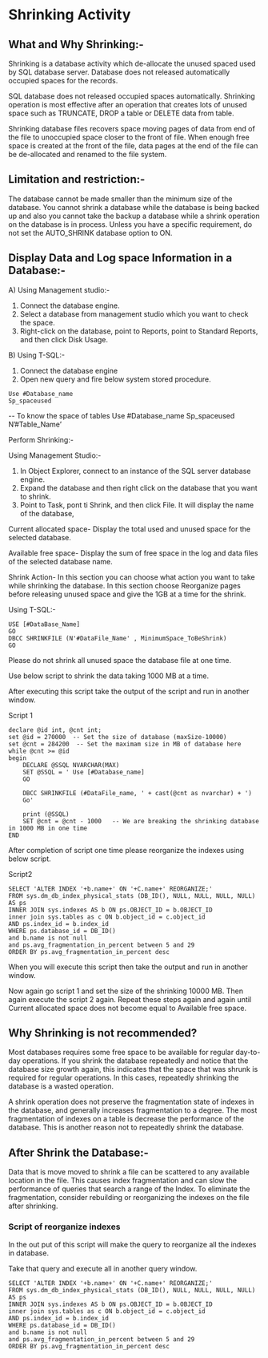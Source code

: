 # Shrinking Activity

## What and Why Shrinking:- 
Shrinking is a database activity which de-allocate the unused spaced used by SQL database server. Database does not released automatically occupied spaces for the records.

SQL database does not released occupied spaces automatically. 
Shrinking operation is most effective after an operation that creates lots of unused space such as TRUNCATE, DROP a table or DELETE data from table.

Shrinking database files recovers space moving pages of data from end of the file to unoccupied space closer to the front of file. When enough free space is created at the front of the file, data pages at the end of the file can be de-allocated and renamed to the file system.

## Limitation and restriction:- 
The database cannot be made smaller than the minimum size of the database.
You cannot shrink a database while the database is being backed up and also you cannot take the backup a database while a shrink operation on the database is in process.
Unless you have a specific requirement, do not set the AUTO_SHRINK database option to ON. 

## Display Data and Log space Information in a Database:-
A) Using Management studio:-

1) Connect the database engine.
2) Select a database from management studio which you want to check the space.
3) Right-click on the database, point to Reports, point to Standard Reports, and then click Disk Usage.

B) Using T-SQL:- 
1) Connect the database engine 
2) Open new query and fire below system stored procedure.
```
Use #Database_name
Sp_spaceused
```
-- To know the space of tables
Use #Database_name
Sp_spaceused N’#Table_Name’

Perform Shrinking:-

Using Management Studio:- 
1) In Object Explorer, connect to an instance of the SQL server database engine.
2) Expand the database and then right click on the database that you want to shrink.
3) Point to Task, pont ti Shrink, and then click File.
It will display the name of the database, 

Current allocated space- Display the total used and unused space for the selected database.

Available free space- Display the sum of free space in the log and data files of the selected database name.

Shrink Action- In this section you can choose what action you want to take while shrinking the database. In this section choose Reorganize pages before releasing unused space and give the 1GB at a time for the shrink.

Using T-SQL:-
```
USE [#DataBase_Name]
GO
DBCC SHRINKFILE (N'#DataFile_Name' , MinimumSpace_ToBeShrink)
GO
```
Please do not shrink all unused space the database file at one time.

Use below script to shrink the data taking 1000 MB at a time.

After executing this script take the output of the script and run in another window.

Script 1
```
declare @id int, @cnt int;
set @id = 270000  -- Set the size of database (maxSize-10000)
set @cnt = 284200  -- Set the maximam size in MB of database here
while @cnt >= @id
begin
	DECLARE @SSQL NVARCHAR(MAX)
	SET @SSQL = ' Use [#Database_name]
	GO

	DBCC SHRINKFILE (#DataFile_name, ' + cast(@cnt as nvarchar) + ') 
	Go'

	print (@SSQL)
	SET @cnt = @cnt - 1000   -- We are breaking the shrinking database in 1000 MB in one time
END
```
After completion of script one time please reorganize the indexes using below script.

Script2
```
SELECT 'ALTER INDEX '+b.name+' ON '+C.name+' REORGANIZE;'
FROM sys.dm_db_index_physical_stats (DB_ID(), NULL, NULL, NULL, NULL) AS ps
INNER JOIN sys.indexes AS b ON ps.OBJECT_ID = b.OBJECT_ID
inner join sys.tables as c ON b.object_id = c.object_id
AND ps.index_id = b.index_id
WHERE ps.database_id = DB_ID()
and b.name is not null
and ps.avg_fragmentation_in_percent between 5 and 29
ORDER BY ps.avg_fragmentation_in_percent desc
```
When you will execute this script then take the output and run in another window.


Now again go script 1 and set the size of the shrinking 10000 MB. Then again execute the script 2 again. Repeat these steps again and again until Current allocated space does not become equal to Available free space.

## Why Shrinking is not recommended?
Most databases requires some free space to be available for regular day-to-day operations. If you shrink the database repeatedly and notice that the database size growth again, this indicates that the space that was shrunk is required for regular operations. In this cases, repeatedly shrinking the database is a wasted operation.

A shrink operation does not preserve the fragmentation state of indexes in the database, and generally increases fragmentation to a degree. The most fragmentation of indexes on a table is decrease the performance of the database. This is another reason not to repeatedly shrink the database.

## After Shrink the Database:- 
Data that is move moved to shrink a file can be scattered to any available location in the file. This causes index fragmentation and can slow the performance of queries that search a range of the Index. To eliminate the fragmentation, consider rebuilding or reorganizing the indexes on the file after shrinking.

### Script of reorganize indexes

In the out put of this script will make the query to reorganize all the indexes in database.

Take that query and execute all in another query window.

```
SELECT 'ALTER INDEX '+b.name+' ON '+C.name+' REORGANIZE;'
FROM sys.dm_db_index_physical_stats (DB_ID(), NULL, NULL, NULL, NULL) AS ps
INNER JOIN sys.indexes AS b ON ps.OBJECT_ID = b.OBJECT_ID
inner join sys.tables as c ON b.object_id = c.object_id
AND ps.index_id = b.index_id
WHERE ps.database_id = DB_ID()
and b.name is not null
and ps.avg_fragmentation_in_percent between 5 and 29
ORDER BY ps.avg_fragmentation_in_percent desc
```

